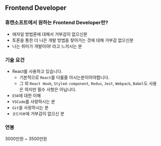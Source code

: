 ## Frontend Developer

### 휴캔소프트에서 원하는 Frontend Developer란?

- 애자일 방법론에 대해서 거부감이 없으신분
- 토론을 통한 더 나은 개발 방법을 찾아가는 것에 대해 거부감 없으신분
- 나는 취미가 개발이야! 라고 느끼시는 분

### 기술 요건

- React를 사용하고 있습니다.
  - 기본적으로 `React`를 다룰줄 아시는분이어야합니다.
  - 그 외 `React Hook`, `Styled-component`, `Redux`, `Jest`, `Webpack`, `Babel`도 사용은 하지만 필수 사항은 아닙니다.
- `ES6`에 대한 이해
- `VSCode`를 사랑하시는 분
- `Git`을 사랑하시는 분
- `코드리뷰`에 거부감이 없으신 분

### 연봉

3000만원 ~ 3500만원
